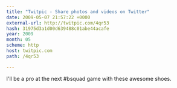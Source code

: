 ```yaml
---
title: "Twitpic - Share photos and videos on Twitter"
date: 2009-05-07 21:57:22 +0000
external-url: http://twitpic.com/4qr53
hash: 31975d3a1d00d639488c01abe44acafe
year: 2009
month: 05
scheme: http
host: twitpic.com
path: /4qr53

---
```


I'll be a pro at the next #bsquad game with these awesome shoes.  
